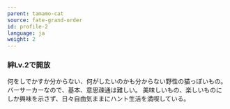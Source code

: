 ```yaml
---
parent: tamamo-cat
source: fate-grand-order
id: profile-2
language: ja
weight: 2
---
```


### 絆Lv.2で開放

何をしでかすか分からない、何がしたいのかも分からない野性の猫っぽいもの。
バーサーカーなので、基本、意思疎通は難しい。
美味しいもの、楽しいものにしか興味を示さず、日々自由気ままにハント生活を満喫している。
